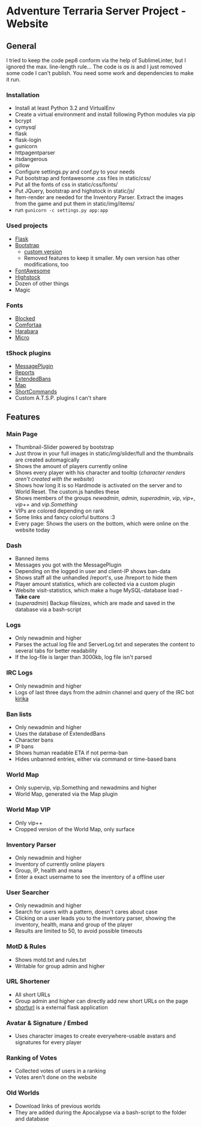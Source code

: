 # Adventure Terraria Server Project - Website

## General
I tried to keep the code pep8 conform via the help of SublimeLinter, but I ignored the max. line-length rule...
The code is *as is* and I just removed some code I can't publish.
You need some work and dependencies to make it run.

### Installation
* Install at least Python 3.2 and VirtualEnv
* Create a virtual environment and install following Python modules via pip
 * bcrypt
 * cymysql
 * flask
 * flask-login
 * gunicorn
 * httpagentparser
 * itsdangerous
 * pillow
* Configure settings.py and conf.py to your needs
* Put bootstrap and fontawesome .css files in static/css/
* Put all the fonts of css in static/css/fonts/
* Put JQuery, bootstrap and highstock in static/js/
* Item-render are needed for the Inventory Parser. Extract the images from the game and put them in static/img/items/
* run ``gunicorn -c settings.py app:app``

### Used projects
 * [Flask]
 * [Bootstrap]
   * [custom version]
   * Removed features to keep it smaller. My own version has other modifications, too
 * [FontAwesome]
 * [Highstock]
 * Dozen of other things
 * Magic


### Fonts
  * [Blocked]
  * [Comfortaa]
  * [Harabara]
  * [Micro]

### tShock plugins
* [MessagePlugin]
* [Reports]
* [ExtendedBans]
* [Map]
* [ShortCommands]
* Custom A.T.S.P. plugins I can't share

## Features
### Main Page
* Thumbnail-Slider powered by bootstrap
 * Just throw in your full images in static/img/slider/full and the thumbnails are created automagically
* Shows the amount of players currently online
* Shows every player with his character and tooltip (*character renders aren't created with the website*)
* Shows how long it is so Hardmode is activated on the server and to World Reset. The custom.js handles these
* Shows members of the groups *newadmin*, *admin*, *superadmin*, *vip*, *vip+*, *vip++* and *vip.Something*
 * VIPs are colored depending on rank
* Some links and fancy colorful buttons :3
* Every page: Shows the users on the bottom, which were online on the website today

### Dash
* Banned items
* Messages you got with the MessagePlugin
* Depending on the logged in user and client-IP shows ban-data
* Shows staff all the unhandled /report's, use /hreport to hide them
* Player amount statistics, which are collected via a custom plugin
* Website visit-statistics, which make a huge MySQL-database load - **Take care**
* (*superadmin*) Backup filesizes, which are made and saved in the database via a bash-script

### Logs
* Only newadmin and higher
* Parses the actual log file and ServerLog.txt and seperates the content to several tabs for better readability
 * If the log-file is larger than 3000kb, log file isn't parsed

### IRC Logs
* Only newadmin and higher
* Logs of last three days from the admin channel and query of the IRC bot [kirika]

### Ban lists
* Only newadmin and higher
* Uses the database of ExtendedBans
* Character bans
* IP bans
* Shows human readable ETA if not perma-ban
* Hides unbanned entries, either via command or time-based bans

### World Map
* Only supervip, vip.Something and newadmins and higher
* World Map, generated via the Map plugin

### World Map VIP
* Only vip++
* Cropped version of the World Map, only surface

### Inventory Parser
* Only newadmin and higher
* Inventory of currently online players
* Group, IP, health and mana
* Enter a exact username to see the inventory of a offline user

### User Searcher
* Only newadmin and higher
* Search for users with a pattern, doesn't cares about case
* Clicking on a user leads you to the inventory parser, showing the inventory, health, mana and group of the player
* Results are limited to 50, to avoid possible timeouts

### MotD & Rules
* Shows motd.txt and rules.txt
* Writable for group admin and higher

### URL Shortener
* All short URLs
* Group admin and higher can directly add new short URLs on the page
* [shorturl] is a external flask application

### Avatar & Signature / Embed
* Uses character images to create everywhere-usable avatars and signatures for every player

### Ranking of Votes
* Collected votes of users in a ranking
* Votes aren't done on the website

### Old Worlds
* Download links of previous worlds
* They are added during the Apocalypse via a bash-script to the folder and database

[bootstrap]:http://getbootstrap.com/
[FontAwesome]:http://fortawesome.github.io/Font-Awesome/
[flask]:http://flask.pocoo.org/
[blocked]:http://www.dafont.com/de/blocked.font
[comfortaa]:http://www.dafont.com/de/comfortaa.font
[harabara]:http://www.dafont.com/de/harabara.font
[micro]:http://www.dafont.com/de/micro.font
[MessagePlugin]:https://github.com/Stealownz/MessagePlugin
[reports]:https://tshock.co/xf/index.php?resources/reports.69/
[ExtendedBans]:https://github.com/Stealownz/ExtendedBans
[map]:https://tshock.co/xf/index.php?resources/map.18/
[custom version]:http://getbootstrap.com/customize/?id=0f13f92733d84602050c
[shortcommands]:https://github.com/Stealownz/ShortCommands
[kirika]:https://github.com/Nama/kirika/
[shorturl]:https://gist.github.com/Nama/c318c92109c8bf5c52c9
[highstock]:http://www.highcharts.com/stock/demo/
